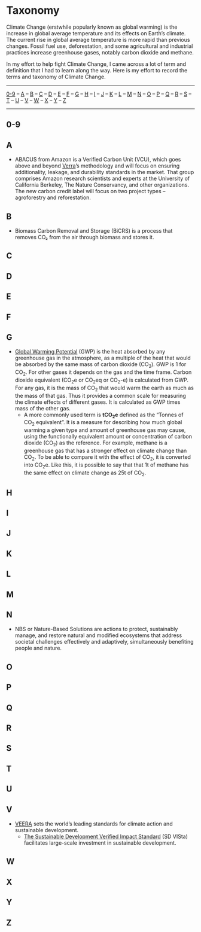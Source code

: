 # Taxonomy

Climate Change (erstwhile popularly known as global warming) is the increase in global average temperature and its effects on Earth’s climate. The current rise in global average temperature is more rapid than previous changes. Fossil fuel use, deforestation, and some agricultural and industrial practices increase greenhouse gases, notably carbon dioxide and methane.

In my effort to help fight Climate Change, I came across a lot of term and definition that I had to learn along the way. Here is my effort to record the terms and taxonomy of Climate Change.

---
[0-9](#0-9) – [A](#a) – [B](#b) – [C](#c) – [D](#d) – [E](#e) – [F](#f) – [G](#g) – [H](#h) – [I](#i) – [J](#j) – [K](#k) – [L](#l) – [M](#m) – [N](#n) – [O](#o) – [P](#p) – [Q](#q) – [R](#r) – [S](#s) – [T](#t) – [U](#u) – [V](#v) – [W](#w) – [X](#x) – [Y](#y) – [Z](#z)

---

## 0-9
## A

- ABACUS from Amazon is a Verified Carbon Unit (VCU), which goes above and beyond [Verra](https://verra.org)’s methodology and will focus on ensuring additionality, leakage, and durability standards in the market. That group comprises Amazon research scientists and experts at the University of California Berkeley, The Nature Conservancy, and other organizations. The new carbon credit label will focus on two project types – agroforestry and reforestation. 
## B

- Biomass Carbon Removal and Storage (BiCRS) is a process that removes CO₂ from the air through biomass and stores it.
## C
## D
## E
## F

## G

- [Global Warming Potential](https://en.wikipedia.org/wiki/Global_warming_potential) (GWP) is the heat absorbed by any greenhouse gas in the atmosphere, as a multiple of the heat that would be absorbed by the same mass of carbon dioxide (CO<sub>2</sub>). GWP is 1 for CO<sub>2</sub>. For other gases it depends on the gas and the time frame. Carbon dioxide equivalent (CO<sub>2</sub>e or CO<sub>2</sub>eq or CO<sub>2</sub>-e) is calculated from GWP. For any gas, it is the mass of CO<sub>2</sub> that would warm the earth as much as the mass of that gas. Thus it provides a common scale for measuring the climate effects of different gases. It is calculated as GWP times mass of the other gas.
	- A more commonly used term is __tCO<sub>2</sub>e__ defined as the “Tonnes of CO<sub>2</sub> equivalent”. It is a measure for describing how much global warming a given type and amount of greenhouse gas may cause, using the functionally equivalent amount or concentration of carbon dioxide (CO<sub>2</sub>) as the reference. For example, methane is a greenhouse gas that has a stronger effect on climate change than CO<sub>2</sub>. To be able to compare it with the effect of CO<sub>2</sub>, it is converted into CO<sub>2</sub>e. Like this, it is possible to say that that 1t of methane has the same effect on climate change as 25t of CO<sub>2</sub>.

## H
## I
## J
## K
## L
## M
## N

- NBS or Nature-Based Solutions are actions to protect, sustainably manage, and restore natural and modified ecosystems that address societal challenges effectively and adaptively, simultaneously benefiting people and nature.

## O
## P
## Q
## R
## S
## T
## U
## V

- [VEERA](https://verra.org/) sets the world’s leading standards for climate action and sustainable development.
	- [The Sustainable Development Verified Impact Standard](https://verra.org/programs/sd-verified-impact-standard/) (SD VISta) facilitates large-scale investment in sustainable development.

## W
## X
## Y
## Z